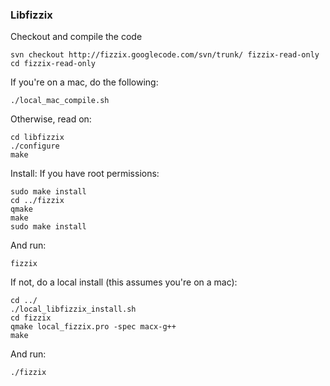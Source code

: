 ### Libfizzix ###
Checkout and compile the code
```
svn checkout http://fizzix.googlecode.com/svn/trunk/ fizzix-read-only
cd fizzix-read-only
```
If you're on a mac, do the following:
```
./local_mac_compile.sh
```
Otherwise, read on:
```
cd libfizzix
./configure
make
```
Install:
If you have root permissions:
```
sudo make install
cd ../fizzix
qmake
make
sudo make install
```
And run:
```
fizzix
```
If not, do a local install (this assumes you're on a mac):
```
cd ../
./local_libfizzix_install.sh
cd fizzix
qmake local_fizzix.pro -spec macx-g++
make
```
And run:
```
./fizzix
```